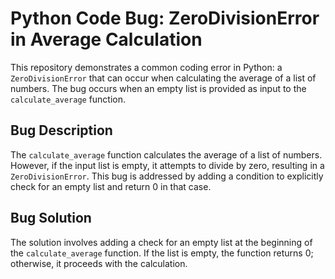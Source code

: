 # Python Code Bug: ZeroDivisionError in Average Calculation

This repository demonstrates a common coding error in Python: a `ZeroDivisionError` that can occur when calculating the average of a list of numbers. The bug occurs when an empty list is provided as input to the `calculate_average` function.

## Bug Description

The `calculate_average` function calculates the average of a list of numbers. However, if the input list is empty, it attempts to divide by zero, resulting in a `ZeroDivisionError`. This bug is addressed by adding a condition to explicitly check for an empty list and return 0 in that case. 

## Bug Solution

The solution involves adding a check for an empty list at the beginning of the `calculate_average` function. If the list is empty, the function returns 0; otherwise, it proceeds with the calculation.
